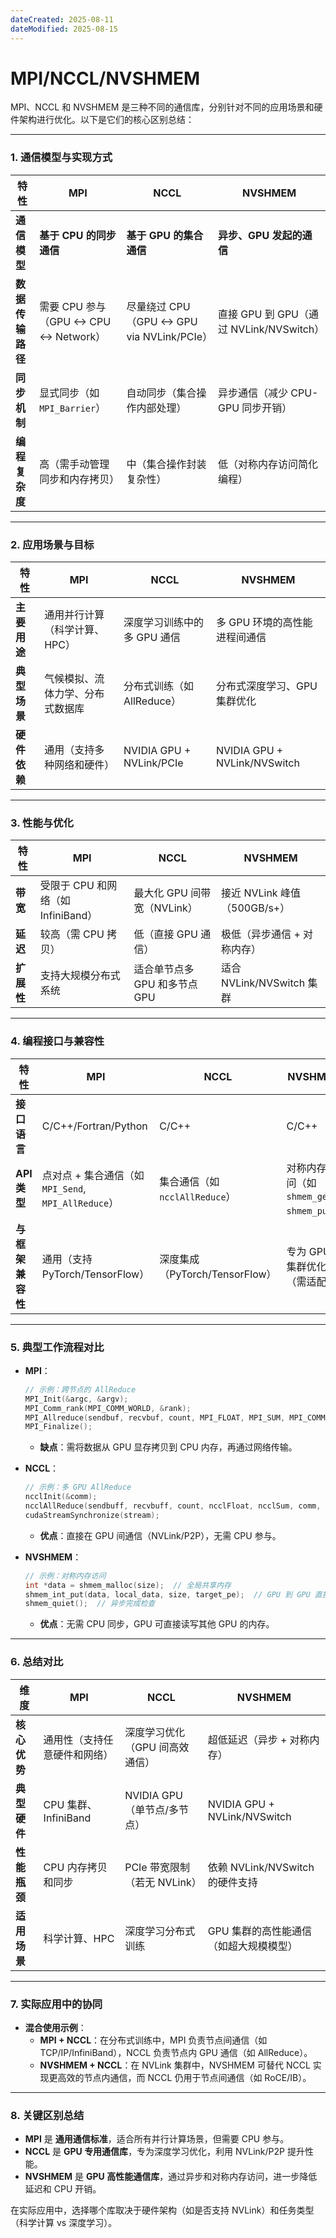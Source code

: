 ```yaml
---
dateCreated: 2025-08-11
dateModified: 2025-08-15
---
```

# MPI/NCCL/NVSHMEM

MPI、NCCL 和 NVSHMEM 是三种不同的通信库，分别针对不同的应用场景和硬件架构进行优化。以下是它们的核心区别总结：

---

### **1. 通信模型与实现方式**

| **特性**               | **MPI**                          | **NCCL**                          | **NVSHMEM**                        |
|------------------------|----------------------------------|-----------------------------------|------------------------------------|
| **通信模型**           | **基于 CPU 的同步通信**          | **基于 GPU 的集合通信**           | **异步、GPU 发起的通信**           |
| **数据传输路径**       | 需要 CPU 参与（GPU <-> CPU <-> Network）| 尽量绕过 CPU（GPU <-> GPU via NVLink/PCIe）| 直接 GPU 到 GPU（通过 NVLink/NVSwitch）|
| **同步机制**           | 显式同步（如 `MPI_Barrier`）| 自动同步（集合操作内部处理）| 异步通信（减少 CPU-GPU 同步开销）|
| **编程复杂度**         | 高（需手动管理同步和内存拷贝）| 中（集合操作封装复杂性）| 低（对称内存访问简化编程）|

---

### **2. 应用场景与目标**

| **特性**               | **MPI**                          | **NCCL**                          | **NVSHMEM**                        |
|------------------------|----------------------------------|-----------------------------------|------------------------------------|
| **主要用途**           | 通用并行计算（科学计算、HPC）| 深度学习训练中的多 GPU 通信       | 多 GPU 环境的高性能进程间通信      |
| **典型场景**           | 气候模拟、流体力学、分布式数据库 | 分布式训练（如 AllReduce）| 分布式深度学习、GPU 集群优化       |
| **硬件依赖**           | 通用（支持多种网络和硬件）| NVIDIA GPU + NVLink/PCIe          | NVIDIA GPU + NVLink/NVSwitch       |

---

### **3. 性能与优化**

| **特性**               | **MPI**                          | **NCCL**                          | **NVSHMEM**                        |
|------------------------|----------------------------------|-----------------------------------|------------------------------------|
| **带宽**               | 受限于 CPU 和网络（如 InfiniBand）| 最大化 GPU 间带宽（NVLink）| 接近 NVLink 峰值（500GB/s+）|
| **延迟**               | 较高（需 CPU 拷贝）| 低（直接 GPU 通信）| 极低（异步通信 + 对称内存）|
| **扩展性**             | 支持大规模分布式系统             | 适合单节点多 GPU 和多节点 GPU     | 适合 NVLink/NVSwitch 集群         |

---

### **4. 编程接口与兼容性**

| **特性**               | **MPI**                          | **NCCL**                          | **NVSHMEM**                        |
|------------------------|----------------------------------|-----------------------------------|------------------------------------|
| **接口语言**           | C/C++/Fortran/Python             | C/C++                             | C/C++                              |
| **API 类型**           | 点对点 + 集合通信（如 `MPI_Send`, `MPI_AllReduce`）| 集合通信（如 `ncclAllReduce`）| 对称内存访问（如 `shmem_get`, `shmem_put`）|
| **与框架兼容性**       | 通用（支持 PyTorch/TensorFlow）| 深度集成（PyTorch/TensorFlow）| 专为 GPU 集群优化（需适配）|

---

### **5. 典型工作流程对比**
- **MPI**：

  ```c
  // 示例：跨节点的 AllReduce
  MPI_Init(&argc, &argv);
  MPI_Comm_rank(MPI_COMM_WORLD, &rank);
  MPI_Allreduce(sendbuf, recvbuf, count, MPI_FLOAT, MPI_SUM, MPI_COMM_WORLD);
  MPI_Finalize();
  ```

  - **缺点**：需将数据从 GPU 显存拷贝到 CPU 内存，再通过网络传输。
- **NCCL**：

  ```cpp
  // 示例：多 GPU AllReduce
  ncclInit(&comm);
  ncclAllReduce(sendbuff, recvbuff, count, ncclFloat, ncclSum, comm, stream);
  cudaStreamSynchronize(stream);
  ```

  - **优点**：直接在 GPU 间通信（NVLink/P2P），无需 CPU 参与。
- **NVSHMEM**：

  ```c
  // 示例：对称内存访问
  int *data = shmem_malloc(size);  // 全局共享内存
  shmem_int_put(data, local_data, size, target_pe);  // GPU 到 GPU 直接传输
  shmem_quiet();  // 异步完成检查
  ```

  - **优点**：无需 CPU 同步，GPU 可直接读写其他 GPU 的内存。

---

### **6. 总结对比**

| **维度**              | **MPI**                          | **NCCL**                          | **NVSHMEM**                        |
|-----------------------|----------------------------------|-----------------------------------|------------------------------------|
| **核心优势**          | 通用性（支持任意硬件和网络）| 深度学习优化（GPU 间高效通信）| 超低延迟（异步 + 对称内存）|
| **典型硬件**          | CPU 集群、InfiniBand             | NVIDIA GPU（单节点/多节点）| NVIDIA GPU + NVLink/NVSwitch       |
| **性能瓶颈**          | CPU 内存拷贝和同步               | PCIe 带宽限制（若无 NVLink）| 依赖 NVLink/NVSwitch 的硬件支持    |
| **适用场景**          | 科学计算、HPC                    | 深度学习分布式训练                | GPU 集群的高性能通信（如超大规模模型）|

---

### **7. 实际应用中的协同**
- **混合使用示例**：
  - **MPI + NCCL**：在分布式训练中，MPI 负责节点间通信（如 TCP/IP/InfiniBand），NCCL 负责节点内 GPU 通信（如 AllReduce）。
  - **NVSHMEM + NCCL**：在 NVLink 集群中，NVSHMEM 可替代 NCCL 实现更高效的节点内通信，而 NCCL 仍用于节点间通信（如 RoCE/IB）。

---

### **8. 关键区别总结**
- **MPI** 是 **通用通信标准**，适合所有并行计算场景，但需要 CPU 参与。
- **NCCL** 是 **GPU 专用通信库**，专为深度学习优化，利用 NVLink/P2P 提升性能。
- **NVSHMEM** 是 **GPU 高性能通信库**，通过异步和对称内存访问，进一步降低延迟和 CPU 开销。

在实际应用中，选择哪个库取决于硬件架构（如是否支持 NVLink）和任务类型（科学计算 vs 深度学习）。
